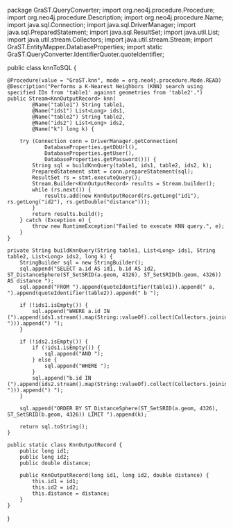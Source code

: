 package GraST.QueryConverter;
import org.neo4j.procedure.Procedure;
import org.neo4j.procedure.Description;
import org.neo4j.procedure.Name;
import java.sql.Connection;
import java.sql.DriverManager;
import java.sql.PreparedStatement;
import java.sql.ResultSet;
import java.util.List;
import java.util.stream.Collectors;
import java.util.stream.Stream;
import GraST.EntityMapper.DatabaseProperties;
import static GraST.QueryConverter.IdentifierQuoter.quoteIdentifier;

public class knnToSQL {

    @Procedure(value = "GraST.knn", mode = org.neo4j.procedure.Mode.READ)
    @Description("Performs a K-Nearest Neighbors (KNN) search using specified IDs from 'table1' against geometries from 'table2'.")
    public Stream<KnnOutputRecord> knn(
            @Name("table1") String table1,
            @Name("ids1") List<Long> ids1,
            @Name("table2") String table2,
            @Name("ids2") List<Long> ids2,
            @Name("k") long k) {

        try (Connection conn = DriverManager.getConnection(
                DatabaseProperties.getDbUrl(),
                DatabaseProperties.getUser(),
                DatabaseProperties.getPassword())) {
            String sql = buildKnnQuery(table1, ids1, table2, ids2, k);
            PreparedStatement stmt = conn.prepareStatement(sql);
            ResultSet rs = stmt.executeQuery();
            Stream.Builder<KnnOutputRecord> results = Stream.builder();
            while (rs.next()) {
                results.add(new KnnOutputRecord(rs.getLong("id1"), rs.getLong("id2"), rs.getDouble("distance")));
            }
            return results.build();
        } catch (Exception e) {
            throw new RuntimeException("Failed to execute KNN query.", e);
        }
    }

    private String buildKnnQuery(String table1, List<Long> ids1, String table2, List<Long> ids2, long k) {
        StringBuilder sql = new StringBuilder();
        sql.append("SELECT a.id AS id1, b.id AS id2, ST_DistanceSphere(ST_SetSRID(a.geom, 4326), ST_SetSRID(b.geom, 4326)) AS distance ");
        sql.append("FROM ").append(quoteIdentifier(table1)).append(" a, ").append(quoteIdentifier(table2)).append(" b ");

        if (!ids1.isEmpty()) {
            sql.append("WHERE a.id IN (").append(ids1.stream().map(String::valueOf).collect(Collectors.joining(", "))).append(") ");
        }

        if (!ids2.isEmpty()) {
            if (!ids1.isEmpty()) {
                sql.append("AND ");
            } else {
                sql.append("WHERE ");
            }
            sql.append("b.id IN (").append(ids2.stream().map(String::valueOf).collect(Collectors.joining(", "))).append(") ");
        }

        sql.append("ORDER BY ST_DistanceSphere(ST_SetSRID(a.geom, 4326), ST_SetSRID(b.geom, 4326)) LIMIT ").append(k);

        return sql.toString();
    }

    public static class KnnOutputRecord {
        public long id1;
        public long id2;
        public double distance;

        public KnnOutputRecord(long id1, long id2, double distance) {
            this.id1 = id1;
            this.id2 = id2;
            this.distance = distance;
        }
    }
}